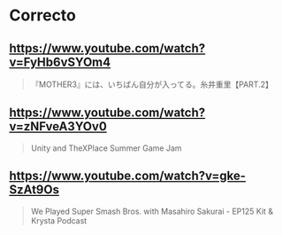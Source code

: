 # Correcto

## https://www.youtube.com/watch?v=FyHb6vSYOm4 

> 『MOTHER3』には、いちばん自分が入ってる。糸井重里【PART.2】 

## https://www.youtube.com/watch?v=zNFveA3YOv0

> Unity and TheXPlace Summer Game Jam 

## https://www.youtube.com/watch?v=gke-SzAt9Os
> We Played Super Smash Bros. with Masahiro Sakurai - EP125 Kit & Krysta Podcast 

